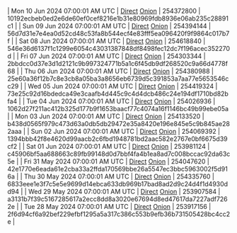 | Mon 10 Jun 2024 07:00:01 AM UTC | [Direct](https://oshi.at/XjzK) [Onion](http://5ety7tpkim5me6eszuwcje7bmy25pbtrjtue7zkqqgziljwqy3rrikqd.onion/XjzK) | 254372800 | 10192ecbeb0ed2e6de60ef0cef8216e1b31e80969fdb8936e06ab235c28891c1 | 
| Sun 09 Jun 2024 07:00:01 AM UTC | [Direct](https://oshi.at/njgU) [Onion](http://5ety7tpkim5me6eszuwcje7bmy25pbtrjtue7zkqqgziljwqy3rrikqd.onion/njgU) | 254394144 | 56d7d31e7e4ea0d52cd48c53fa8b544ecf4e83fff5ea096420f9f9864c017b7f | 
| Sat 08 Jun 2024 07:00:01 AM UTC | [Direct](https://oshi.at/vsew) [Onion](http://5ety7tpkim5me6eszuwcje7bmy25pbtrjtue7zkqqgziljwqy3rrikqd.onion/vsew) | 254618840 | 546e36d6137f1c1299e6054c43031387848df8498fec12dc7f196acec352270d | 
| Fri 07 Jun 2024 07:00:01 AM UTC | [Direct](https://oshi.at/AHKq) [Onion](http://5ety7tpkim5me6eszuwcje7bmy25pbtrjtue7zkqqgziljwqy3rrikqd.onion/AHKq) | 254303344 | 2bbdcc0d37e3d1d2121c9b997324771b5a1c6f45db9df268520c9a66d4778f68 | 
| Thu 06 Jun 2024 07:00:01 AM UTC | [Direct](https://oshi.at/xRZF) [Onion](http://5ety7tpkim5me6eszuwcje7bmy25pbtrjtue7zkqqgziljwqy3rrikqd.onion/xRZF) | 254380988 | 25e60a36f12b7c8e3cb8a05ba3a8656eb6739d5c391853a7aa77e5653546cc29 | 
| Wed 05 Jun 2024 07:00:01 AM UTC | [Direct](https://oshi.at/fQTn) [Onion](http://5ety7tpkim5me6eszuwcje7bmy25pbtrjtue7zkqqgziljwqy3rrikqd.onion/fQTn) | 254419324 | 73e25c92d16bdedca49e3caafb4d445c9c4d4dcb486c24e194df1710bd82bfa4 | 
| Tue 04 Jun 2024 07:00:01 AM UTC | [Direct](https://oshi.at/uNRf) [Onion](http://5ety7tpkim5me6eszuwcje7bmy25pbtrjtue7zkqqgziljwqy3rrikqd.onion/uNRf) | 254026936 | 1062d27f211ac412b325d177b9f1653baacf77c4074a16f1146bc49b99ebe05a | 
| Mon 03 Jun 2024 07:00:01 AM UTC | [Direct](https://oshi.at/GNsU) [Onion](http://5ety7tpkim5me6eszuwcje7bmy25pbtrjtue7zkqqgziljwqy3rrikqd.onion/GNsU) | 254133520 | b438d0565f979c473d63a0db5db29472e35a8420e196e845e5c9b845ae282aaa | 
| Sun 02 Jun 2024 07:00:01 AM UTC | [Direct](https://oshi.at/nBZS) [Onion](http://5ety7tpkim5me6eszuwcje7bmy25pbtrjtue7zkqqgziljwqy3rrikqd.onion/nBZS) | 254069392 | 1394bbb42f8e4620d99aacb2c6fbd1948781bd2aac582e2767e0bf6675d39cf2 | 
| Sat 01 Jun 2024 07:00:01 AM UTC | [Direct](https://oshi.at/HphN) [Onion](http://5ety7tpkim5me6eszuwcje7bmy25pbtrjtue7zkqqgziljwqy3rrikqd.onion/HphN) | 253981124 | c45906bf5aa688663c89fb99148d0d7bbf4fa4b1ea8ad7c008bccac92da63c5e | 
| Fri 31 May 2024 07:00:01 AM UTC | [Direct](<html>) [Onion]() | 254047620 | 42e1770e6eada61e2cba33a2ffda170569bbe26a5547ec3bbc5963002f5d916a | 
| Thu 30 May 2024 07:00:01 AM UTC | [Direct](https://oshi.at/WjsU) [Onion](http://5ety7tpkim5me6eszuwcje7bmy25pbtrjtue7zkqqgziljwqy3rrikqd.onion/WjsU) | 254335760 | 6833eee1e3f7c5e5e9699d14ebca633db969b17bad8ad2d9c24d4f1d4930dd94 | 
| Wed 29 May 2024 07:00:01 AM UTC | [Direct](https://oshi.at/YLrZ) [Onion](http://5ety7tpkim5me6eszuwcje7bmy25pbtrjtue7zkqqgziljwqy3rrikqd.onion/YLrZ) | 253907584 | a3131b7f39c5167285617a2ecc8dd8a3020e67694d8ed47617da7227adf7262e | 
| Tue 28 May 2024 07:00:01 AM UTC | [Direct](<html>) [Onion]() | 253917156 | 2f6d94cf6a92bef229efbf1295a5a317c386c553b9efb36b731505428bc4cc2e | 
